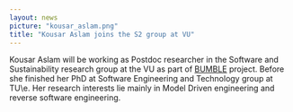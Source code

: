 ```yaml
---
layout: news
picture: "kousar_aslam.png"
title: "Kousar Aslam joins the S2 group at VU"
---
```


Kousar Aslam will be working as Postdoc researcher in the Software and Sustainability research group at the VU as part of [BUMBLE](https://itea3.org/project/bumble.html) project. Before she finished her PhD at Software Engineering and Technology group at TU\e. Her research interests lie mainly in Model Driven engineering and reverse software engineering.


